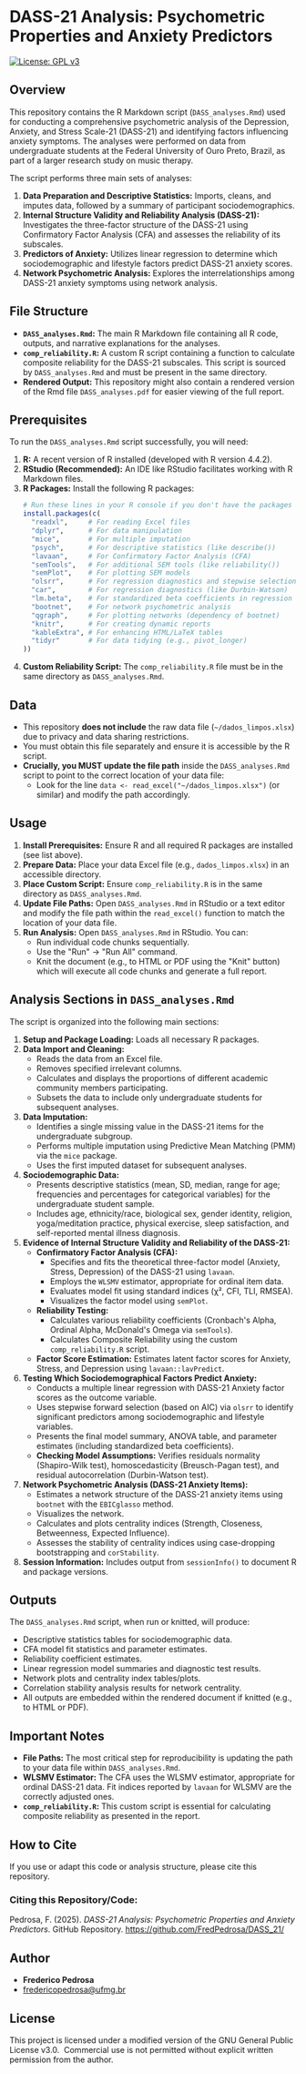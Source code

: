 # DASS-21 Analysis: Psychometric Properties and Anxiety Predictors 
[![License: GPL v3](https://img.shields.io/badge/License-GPLv3-blue.svg)](https://www.gnu.org/licenses/gpl-3.0) <!-- Adjust license badge if needed -->

## Overview

This repository contains the R Markdown script (`DASS_analyses.Rmd`) used for conducting a comprehensive psychometric analysis of the Depression, Anxiety, and Stress Scale-21 (DASS-21) and identifying factors influencing anxiety symptoms. The analyses were performed on data from undergraduate students at the Federal University of Ouro Preto, Brazil, as part of a larger research study on music therapy.

The script performs three main sets of analyses:

1.  **Data Preparation and Descriptive Statistics:** Imports, cleans, and imputes data, followed by a summary of participant sociodemographics.
2.  **Internal Structure Validity and Reliability Analysis (DASS-21):** Investigates the three-factor structure of the DASS-21 using Confirmatory Factor Analysis (CFA) and assesses the reliability of its subscales.
3.  **Predictors of Anxiety:** Utilizes linear regression to determine which sociodemographic and lifestyle factors predict DASS-21 anxiety scores.
4.  **Network Psychometric Analysis:** Explores the interrelationships among DASS-21 anxiety symptoms using network analysis.

## File Structure

*   **`DASS_analyses.Rmd`:** The main R Markdown file containing all R code, outputs, and narrative explanations for the analyses.
*   **`comp_reliability.R`:** A custom R script containing a function to calculate composite reliability for the DASS-21 subscales. This script is sourced by `DASS_analyses.Rmd` and must be present in the same directory.
*   **Rendered Output:** This repository might also contain a rendered version of the Rmd file `DASS_analyses.pdf` for easier viewing of the full report.

## Prerequisites

To run the `DASS_analyses.Rmd` script successfully, you will need:

1.  **R:** A recent version of R installed (developed with R version 4.4.2).
2.  **RStudio (Recommended):** An IDE like RStudio facilitates working with R Markdown files.
3.  **R Packages:** Install the following R packages:
    ```R
    # Run these lines in your R console if you don't have the packages installed
    install.packages(c(
      "readxl",     # For reading Excel files
      "dplyr",      # For data manipulation
      "mice",       # For multiple imputation
      "psych",      # For descriptive statistics (like describe())
      "lavaan",     # For Confirmatory Factor Analysis (CFA)
      "semTools",   # For additional SEM tools (like reliability())
      "semPlot",    # For plotting SEM models
      "olsrr",      # For regression diagnostics and stepwise selection
      "car",        # For regression diagnostics (like Durbin-Watson)
      "lm.beta",    # For standardized beta coefficients in regression
      "bootnet",    # For network psychometric analysis
      "qgraph",     # For plotting networks (dependency of bootnet)
      "knitr",      # For creating dynamic reports
      "kableExtra", # For enhancing HTML/LaTeX tables
      "tidyr"       # For data tidying (e.g., pivot_longer)
    ))
    ```
4.  **Custom Reliability Script:** The `comp_reliability.R` file must be in the same directory as `DASS_analyses.Rmd`.

## Data

*   This repository **does not include** the raw data file (`~/dados_limpos.xlsx`) due to privacy and data sharing restrictions.
*   You must obtain this file separately and ensure it is accessible by the R script.
*   **Crucially, you MUST update the file path** inside the `DASS_analyses.Rmd` script to point to the correct location of your data file:
    *   Look for the line `data <- read_excel("~/dados_limpos.xlsx")` (or similar) and modify the path accordingly.

## Usage

1.  **Install Prerequisites:** Ensure R and all required R packages are installed (see list above).
2.  **Prepare Data:** Place your data Excel file (e.g., `dados_limpos.xlsx`) in an accessible directory.
3.  **Place Custom Script:** Ensure `comp_reliability.R` is in the same directory as `DASS_analyses.Rmd`.
4.  **Update File Paths:** Open `DASS_analyses.Rmd` in RStudio or a text editor and modify the file path within the `read_excel()` function to match the location of your data file.
5.  **Run Analysis:** Open `DASS_analyses.Rmd` in RStudio. You can:
    *   Run individual code chunks sequentially.
    *   Use the "Run" -> "Run All" command.
    *   Knit the document (e.g., to HTML or PDF using the "Knit" button) which will execute all code chunks and generate a full report.

## Analysis Sections in `DASS_analyses.Rmd`

The script is organized into the following main sections:

1.  **Setup and Package Loading:** Loads all necessary R packages.
2.  **Data Import and Cleaning:**
    *   Reads the data from an Excel file.
    *   Removes specified irrelevant columns.
    *   Calculates and displays the proportions of different academic community members participating.
    *   Subsets the data to include only undergraduate students for subsequent analyses.
3.  **Data Imputation:**
    *   Identifies a single missing value in the DASS-21 items for the undergraduate subgroup.
    *   Performs multiple imputation using Predictive Mean Matching (PMM) via the `mice` package.
    *   Uses the first imputed dataset for subsequent analyses.
4.  **Sociodemographic Data:**
    *   Presents descriptive statistics (mean, SD, median, range for age; frequencies and percentages for categorical variables) for the undergraduate student sample.
    *   Includes age, ethnicity/race, biological sex, gender identity, religion, yoga/meditation practice, physical exercise, sleep satisfaction, and self-reported mental illness diagnosis.
5.  **Evidence of Internal Structure Validity and Reliability of the DASS-21:**
    *   **Confirmatory Factor Analysis (CFA):**
        *   Specifies and fits the theoretical three-factor model (Anxiety, Stress, Depression) of the DASS-21 using `lavaan`.
        *   Employs the `WLSMV` estimator, appropriate for ordinal item data.
        *   Evaluates model fit using standard indices (χ², CFI, TLI, RMSEA).
        *   Visualizes the factor model using `semPlot`.
    *   **Reliability Testing:**
        *   Calculates various reliability coefficients (Cronbach's Alpha, Ordinal Alpha, McDonald's Omega via `semTools`).
        *   Calculates Composite Reliability using the custom `comp_reliability.R` script.
    *   **Factor Score Estimation:** Estimates latent factor scores for Anxiety, Stress, and Depression using `lavaan::lavPredict`.
6.  **Testing Which Sociodemographical Factors Predict Anxiety:**
    *   Conducts a multiple linear regression with DASS-21 Anxiety factor scores as the outcome variable.
    *   Uses stepwise forward selection (based on AIC) via `olsrr` to identify significant predictors among sociodemographic and lifestyle variables.
    *   Presents the final model summary, ANOVA table, and parameter estimates (including standardized beta coefficients).
    *   **Checking Model Assumptions:** Verifies residuals normality (Shapiro-Wilk test), homoscedasticity (Breusch-Pagan test), and residual autocorrelation (Durbin-Watson test).
7.  **Network Psychometric Analysis (DASS-21 Anxiety Items):**
    *   Estimates a network structure of the DASS-21 anxiety items using `bootnet` with the `EBICglasso` method.
    *   Visualizes the network.
    *   Calculates and plots centrality indices (Strength, Closeness, Betweenness, Expected Influence).
    *   Assesses the stability of centrality indices using case-dropping bootstrapping and `corStability`.
8.  **Session Information:** Includes output from `sessionInfo()` to document R and package versions.

## Outputs

The `DASS_analyses.Rmd` script, when run or knitted, will produce:

*   Descriptive statistics tables for sociodemographic data.
*   CFA model fit statistics and parameter estimates.
*   Reliability coefficient estimates.
*   Linear regression model summaries and diagnostic test results.
*   Network plots and centrality index tables/plots.
*   Correlation stability analysis results for network centrality.
*   All outputs are embedded within the rendered document if knitted (e.g., to HTML or PDF).

## Important Notes

*   **File Paths:** The most critical step for reproducibility is updating the path to your data file within `DASS_analyses.Rmd`.
*   **WLSMV Estimator:** The CFA uses the WLSMV estimator, appropriate for ordinal DASS-21 data. Fit indices reported by `lavaan` for WLSMV are the correctly adjusted ones.
*   **`comp_reliability.R`:** This custom script is essential for calculating composite reliability as presented in the report.

## How to Cite

If you use or adapt this code or analysis structure, please cite this repository.

### Citing this Repository/Code:
Pedrosa, F. (2025). *DASS-21 Analysis: Psychometric Properties and Anxiety Predictors*. GitHub Repository. https://github.com/FredPedrosa/DASS_21/

## Author

*   **Frederico Pedrosa**
*   fredericopedrosa@ufmg.br

## License

This project is licensed under a modified version of the GNU General Public License v3.0. 
Commercial use is not permitted without explicit written permission from the author.
